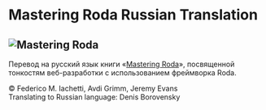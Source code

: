 # Mastering Roda Russian Translation
![Mastering Roda](https://raw.githubusercontent.com/denisborovensky/mastering-roda-russian-translation/main/assets/images/book/book-cover-site.png "Mastering Roda")
---
Перевод на русский язык книги «[Mastering Roda](https://fiachetti.gitlab.io/mastering-roda/ "Mastering Roda")», посвященной тонкостям веб-разработки с использованием фреймворка Roda.  

©️ Federico M. Iachetti, Avdi Grimm, Jeremy Evans  
Translating to Russian language: Denis Borovensky
